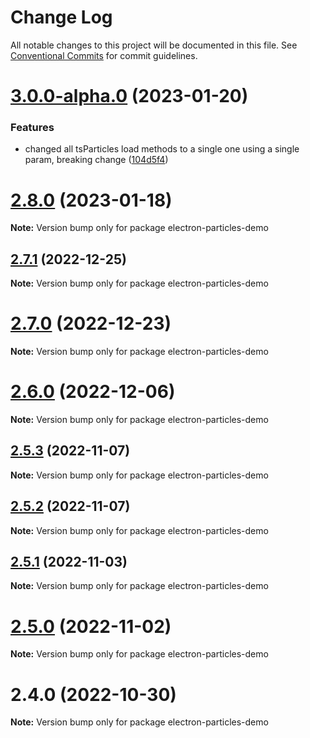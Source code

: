 # Change Log

All notable changes to this project will be documented in this file.
See [Conventional Commits](https://conventionalcommits.org) for commit guidelines.

# [3.0.0-alpha.0](https://github.com/matteobruni/tsparticles/compare/v2.0.0-alpha.0...v3.0.0-alpha.0) (2023-01-20)

### Features

-   changed all tsParticles load methods to a single one using a single param, breaking change ([104d5f4](https://github.com/matteobruni/tsparticles/commit/104d5f41d19611ef882be0ecc417c7f1e925fd31))

# [2.8.0](https://github.com/matteobruni/tsparticles/compare/electron-particles-demo@2.7.1...electron-particles-demo@2.8.0) (2023-01-18)

**Note:** Version bump only for package electron-particles-demo

## [2.7.1](https://github.com/matteobruni/tsparticles/compare/electron-particles-demo@2.7.0...electron-particles-demo@2.7.1) (2022-12-25)

**Note:** Version bump only for package electron-particles-demo

# [2.7.0](https://github.com/matteobruni/tsparticles/compare/electron-particles-demo@2.6.0...electron-particles-demo@2.7.0) (2022-12-23)

**Note:** Version bump only for package electron-particles-demo

# [2.6.0](https://github.com/matteobruni/tsparticles/compare/electron-particles-demo@2.5.3...electron-particles-demo@2.6.0) (2022-12-06)

**Note:** Version bump only for package electron-particles-demo

## [2.5.3](https://github.com/matteobruni/tsparticles/compare/electron-particles-demo@2.5.2...electron-particles-demo@2.5.3) (2022-11-07)

**Note:** Version bump only for package electron-particles-demo

## [2.5.2](https://github.com/matteobruni/tsparticles/compare/electron-particles-demo@2.5.1...electron-particles-demo@2.5.2) (2022-11-07)

**Note:** Version bump only for package electron-particles-demo

## [2.5.1](https://github.com/matteobruni/tsparticles/compare/electron-particles-demo@2.5.0...electron-particles-demo@2.5.1) (2022-11-03)

**Note:** Version bump only for package electron-particles-demo

# [2.5.0](https://github.com/matteobruni/tsparticles/compare/electron-particles-demo@2.4.0...electron-particles-demo@2.5.0) (2022-11-02)

**Note:** Version bump only for package electron-particles-demo

# 2.4.0 (2022-10-30)

**Note:** Version bump only for package electron-particles-demo
